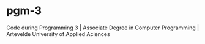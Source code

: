 # pgm-3

Code during Programming 3 | Associate Degree in Computer Programming | Artevelde University of Applied Aciences
